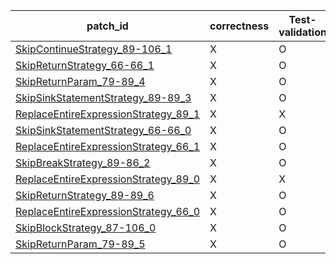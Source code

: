  | patch_id |correctness |Test-validation |NPEX-validation |
 |--- | --- | --- | --- | 
 | [SkipContinueStrategy_89-106_1](./patches/SkipContinueStrategy_89-106_1/patch.java#90) | X | O | X | 
 | [SkipReturnStrategy_66-66_1](./patches/SkipReturnStrategy_66-66_1/patch.java#69) | X | O | X | 
 | [SkipReturnParam_79-89_4](./patches/SkipReturnParam_79-89_4/patch.java#81) | X | O | X | 
 | [SkipSinkStatementStrategy_89-89_3](./patches/SkipSinkStatementStrategy_89-89_3/patch.java#90) | X | O | X | 
 | [ReplaceEntireExpressionStrategy_89_1](./patches/ReplaceEntireExpressionStrategy_89_1/patch.java#90) | X | X | X | 
 | [SkipSinkStatementStrategy_66-66_0](./patches/SkipSinkStatementStrategy_66-66_0/patch.java#69) | X | O | X | 
 | [ReplaceEntireExpressionStrategy_66_1](./patches/ReplaceEntireExpressionStrategy_66_1/patch.java#69) | X | O | X | 
 | [SkipBreakStrategy_89-86_2](./patches/SkipBreakStrategy_89-86_2/patch.java#90) | X | O | X | 
 | [ReplaceEntireExpressionStrategy_89_0](./patches/ReplaceEntireExpressionStrategy_89_0/patch.java#90) | X | X | X | 
 | [SkipReturnStrategy_89-89_6](./patches/SkipReturnStrategy_89-89_6/patch.java#90) | X | O | X | 
 | [ReplaceEntireExpressionStrategy_66_0](./patches/ReplaceEntireExpressionStrategy_66_0/patch.java#69) | X | O | X | 
 | [SkipBlockStrategy_87-106_0](./patches/SkipBlockStrategy_87-106_0/patch.java#89) | X | O | X | 
 | [SkipReturnParam_79-89_5](./patches/SkipReturnParam_79-89_5/patch.java#81) | X | O | X | 
